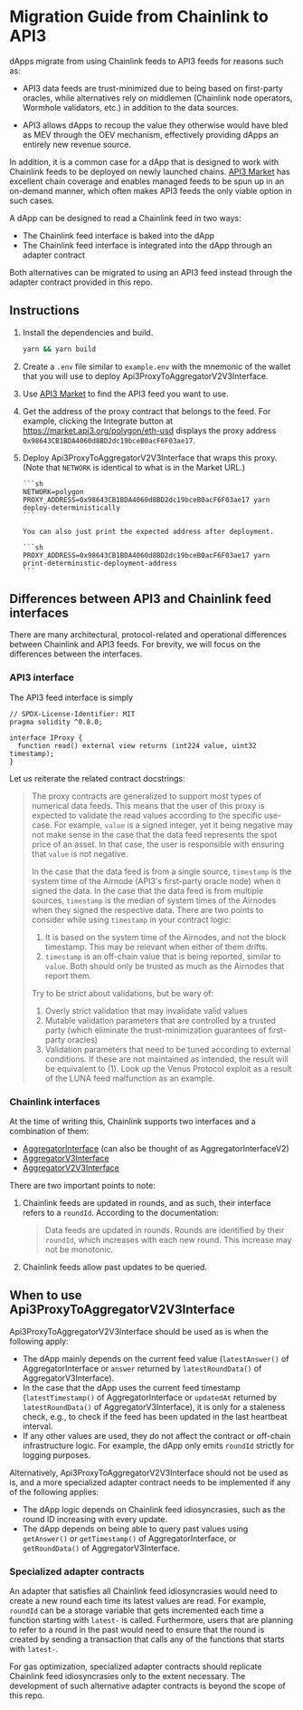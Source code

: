# Migration Guide from Chainlink to API3

dApps migrate from using Chainlink feeds to API3 feeds for reasons such as:

- API3 data feeds are trust-minimized due to being based on first-party oracles, while alternatives rely on middlemen (Chainlink node operators, Wormhole validators, etc.) in addition to the data sources.

- API3 allows dApps to recoup the value they otherwise would have bled as MEV through the OEV mechanism, effectively providing dApps an entirely new revenue source.

In addition, it is a common case for a dApp that is designed to work with Chainlink feeds to be deployed on newly launched chains.
[API3 Market](https://market.api3.org/) has excellent chain coverage and enables managed feeds to be spun up in an on-demand manner, which often makes API3 feeds the only viable option in such cases.

A dApp can be designed to read a Chainlink feed in two ways:

- The Chainlink feed interface is baked into the dApp
- The Chainlink feed interface is integrated into the dApp through an adapter contract

Both alternatives can be migrated to using an API3 feed instead through the adapter contract provided in this repo.

## Instructions

1.  Install the dependencies and build.

    ```sh
    yarn && yarn build
    ```

2.  Create a `.env` file similar to `example.env` with the mnemonic of the wallet that you will use to deploy Api3ProxyToAggregatorV2V3Interface.

3.  Use [API3 Market](https://market.api3.org/) to find the API3 feed you want to use.

4.  Get the address of the proxy contract that belongs to the feed.
    For example, clicking the Integrate button at https://market.api3.org/polygon/eth-usd displays the proxy address `0x98643CB1BDA4060d8BD2dc19bceB0acF6F03ae17`.

5.  Deploy Api3ProxyToAggregatorV2V3Interface that wraps this proxy.
    (Note that `NETWORK` is identical to what is in the Market URL.)

        ```sh
        NETWORK=polygon PROXY_ADDRESS=0x98643CB1BDA4060d8BD2dc19bceB0acF6F03ae17 yarn deploy-deterministically
        ```

        You can also just print the expected address after deployment.

        ```sh
        PROXY_ADDRESS=0x98643CB1BDA4060d8BD2dc19bceB0acF6F03ae17 yarn print-deterministic-deployment-address
        ```

## Differences between API3 and Chainlink feed interfaces

There are many architectural, protocol-related and operational differences between Chainlink and API3 feeds.
For brevity, we will focus on the differences between the interfaces.

### API3 interface

The API3 feed interface is simply

```solidity
// SPDX-License-Identifier: MIT
pragma solidity ^0.8.0;

interface IProxy {
  function read() external view returns (int224 value, uint32 timestamp);
}
```

Let us reiterate the related contract docstrings:

> The proxy contracts are generalized to support most types of numerical data feeds.
> This means that the user of this proxy is expected to validate the read values according to the specific use-case.
> For example, `value` is a signed integer, yet it being negative may not make sense in the case that the data feed represents the spot price of an asset.
> In that case, the user is responsible with ensuring that `value` is not negative.
>
> In the case that the data feed is from a single source, `timestamp` is the system time of the Airnode (API3's first-party oracle node) when it signed the data.
> In the case that the data feed is from multiple sources, `timestamp` is the median of system times of the Airnodes when they signed the respective data.
> There are two points to consider while using `timestamp` in your contract logic:
>
> 1. It is based on the system time of the Airnodes, and not the block timestamp.
>    This may be relevant when either of them drifts.
> 2. `timestamp` is an off-chain value that is being reported, similar to `value`.
>    Both should only be trusted as much as the Airnodes that report them.
>
> Try to be strict about validations, but be wary of:
>
> 1. Overly strict validation that may invalidate valid values
> 2. Mutable validation parameters that are controlled by a trusted party (which eliminate the trust-minimization guarantees of first-party oracles)
> 3. Validation parameters that need to be tuned according to external conditions.
>    If these are not maintained as intended, the result will be equivalent to (1).
>    Look up the Venus Protocol exploit as a result of the LUNA feed malfunction as an example.

### Chainlink interfaces

At the time of writing this, Chainlink supports two interfaces and a combination of them:

- [AggregatorInterface](./contracts/vendor/AggregatorInterface.sol) (can also be thought of as AggregatorInterfaceV2)
- [AggregatorV3Interface](./contracts/vendor/AggregatorV3Interface.sol)
- [AggregatorV2V3Interface](./contracts/vendor/AggregatorV2V3Interface.sol)

There are two important points to note:

1. Chainlink feeds are updated in rounds, and as such, their interface refers to a `roundId`.
   According to the documentation:
   > Data feeds are updated in rounds.
   > Rounds are identified by their `roundId`, which increases with each new round.
   > This increase may not be monotonic.
2. Chainlink feeds allow past updates to be queried.

## When to use Api3ProxyToAggregatorV2V3Interface

Api3ProxyToAggregatorV2V3Interface should be used as is when the following apply:

- The dApp mainly depends on the current feed value (`latestAnswer()` of AggregatorInterface or `answer` returned by `latestRoundData()` of AggregatorV3Interface).
- In the case that the dApp uses the current feed timestamp (`latestTimestamp()` of AggregatorInterface or `updatedAt` returned by `latestRoundData()` of AggregatorV3Interface), it is only for a staleness check, e.g., to check if the feed has been updated in the last heartbeat interval.
- If any other values are used, they do not affect the contract or off-chain infrastructure logic.
  For example, the dApp only emits `roundId` strictly for logging purposes.

Alternatively, Api3ProxyToAggregatorV2V3Interface should not be used as is, and a more specialized adapter contract needs to be implemented if any of the following applies:

- The dApp logic depends on Chainlink feed idiosyncrasies, such as the round ID increasing with every update.
- The dApp depends on being able to query past values using `getAnswer()` or `getTimestamp()` of AggregatorInterface, or `getRoundData()` of AggregatorV3Interface.

### Specialized adapter contracts

An adapter that satisfies all Chainlink feed idiosyncrasies would need to create a new round each time its latest values are read.
For example, `roundId` can be a storage variable that gets incremented each time a function starting with `latest-` is called.
Furthermore, users that are planning to refer to a round in the past would need to ensure that the round is created by sending a transaction that calls any of the functions that starts with `latest-`.

For gas optimization, specialized adapter contracts should replicate Chainlink feed idiosyncrasies only to the extent necessary.
The development of such alternative adapter contracts is beyond the scope of this repo.

